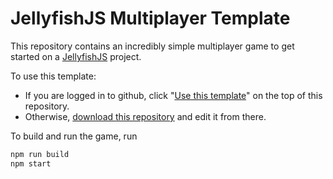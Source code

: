 # JellyfishJS Multiplayer Template

This repository contains an incredibly simple multiplayer game
to get started on a
[JellyfishJS](https://www.npmjs.com/package/jellyfish.js)
project.

To use this template:
- If you are logged in to github, click
    "[Use this template](https://github.com/JellyfishJS/template-Multiplayer/generate)"
    on the top of this repository.
- Otherwise,
    [download this repository](https://github.com/JellyfishJS/template-Multiplayer/archive/main.zip)
    and edit it from there.

To build and run the game, run

```sh
npm run build
npm start
```
